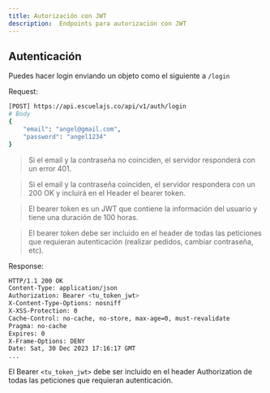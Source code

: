 ```yaml
---
title: Autorización con JWT
description:  Endpoints para autorización con JWT
---
```


## Autenticación

Puedes hacer login enviando un objeto como el siguiente a `/login`


Request:

```sh
[POST] https://api.escuelajs.co/api/v1/auth/login
# Body
{
    "email": "angel@gmail.com",
    "password": "angel1234"
}
```

> Si el email y la contraseña no coinciden, el servidor responderá con un error 401. 

> Si el email y la contraseña coinciden, el servidor respondera con un 200 OK y incluirá en el Header el bearer token. 

> El bearer token es un JWT que contiene la información del usuario y tiene una duración de 100 horas.

> El bearer token debe ser incluido en el header de todas las peticiones que requieran autenticación (realizar pedidos, cambiar contraseña, etc).


Response:

```sh 
HTTP/1.1 200 OK
Content-Type: application/json
Authorization: Bearer <tu_token_jwt> 
X-Content-Type-Options: nosniff
X-XSS-Protection: 0
Cache-Control: no-cache, no-store, max-age=0, must-revalidate
Pragma: no-cache
Expires: 0
X-Frame-Options: DENY
Date: Sat, 30 Dec 2023 17:16:17 GMT
...
```


El Bearer `<tu_token_jwt>` debe ser incluido en el header Authorization de todas las peticiones que requieran autenticación.





